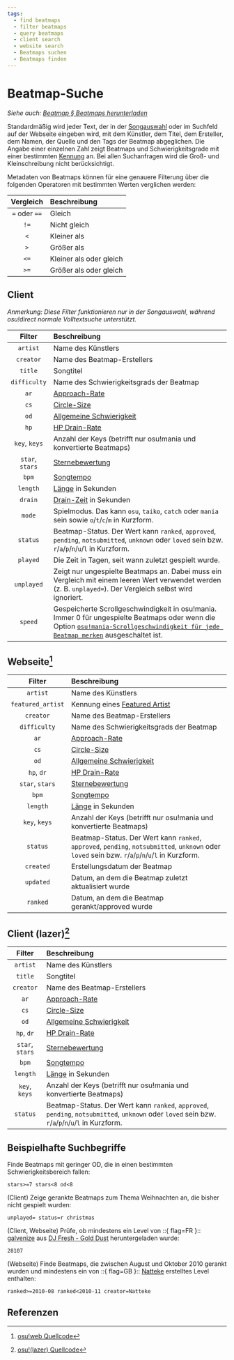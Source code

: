 ```yaml
---
tags:
  - find beatmaps
  - filter beatmaps
  - query beatmaps
  - client search
  - website search
  - Beatmaps suchen
  - Beatmaps finden
---
```


# Beatmap-Suche

*Siehe auch: [Beatmap § Beatmaps herunterladen](/wiki/Beatmap#beatmaps-herunterladen)*

Standardmäßig wird jeder Text, der in der [Songauswahl](/wiki/Client/Interface#songauswahl) oder im Suchfeld auf der Webseite eingeben wird, mit dem Künstler, dem Titel, dem Ersteller, dem Namen, der Quelle und den Tags der Beatmap abgeglichen. Die Angabe einer einzelnen Zahl zeigt Beatmaps und Schwierigkeitsgrade mit einer bestimmten [Kennung](/wiki/Beatmap#identifizierung) an. Bei allen Suchanfragen wird die Groß- und Kleinschreibung nicht berücksichtigt.

Metadaten von Beatmaps können für eine genauere Filterung über die folgenden Operatoren mit bestimmten Werten verglichen werden:

| Vergleich | Beschreibung |
| :-: | :-- |
| `=` oder `==` | Gleich |
| `!=` | Nicht gleich |
| `<` | Kleiner als |
| `>` | Größer als |
| `<=` | Kleiner als oder gleich |
| `>=` | Größer als oder gleich |

## Client

*Anmerkung: Diese Filter funktionieren nur in der Songauswahl, während osu!direct normale Volltextsuche unterstützt.*

| Filter | Beschreibung |
| :-: | :-- |
| `artist` | Name des Künstlers |
| `creator` | Name des Beatmap-Erstellers |
| `title` | Songtitel |
| `difficulty` | Name des Schwierigkeitsgrads der Beatmap |
| `ar` | [Approach-Rate](/wiki/Beatmap/Approach_rate) |
| `cs` | [Circle-Size](/wiki/Beatmap/Circle_size) |
| `od` | [Allgemeine Schwierigkeit](/wiki/Beatmap/Overall_difficulty) |
| `hp` | [HP Drain-Rate](/wiki/Beatmap/HP_drain_rate) |
| `key`, `keys` | Anzahl der Keys (betrifft nur osu!mania und konvertierte Beatmaps) |
| `star`, `stars` | [Sternebewertung](/wiki/Beatmap/Star_rating) |
| `bpm` | [Songtempo](/wiki/Music_theory/Tempo) |
| `length` | [Länge](/wiki/Beatmap/Play_time) in Sekunden |
| `drain` | [Drain-Zeit](/wiki/Beatmap/Drain_time) in Sekunden |
| `mode` | Spielmodus. Das kann `osu`, `taiko`, `catch` oder `mania` sein sowie `o`/`t`/`c`/`m` in Kurzform. |
| `status` | Beatmap-Status. Der Wert kann `ranked`, `approved`, `pending`, `notsubmitted`, `unknown` oder `loved` sein bzw. `r`/`a`/`p`/`n`/`u`/`l` in Kurzform. |
| `played` | Die Zeit in Tagen, seit wann zuletzt gespielt wurde. |
| `unplayed` | Zeigt nur ungespielte Beatmaps an. Dabei muss ein Vergleich mit einem leeren Wert verwendet werden (z. B. `unplayed=`). Der Vergleich selbst wird ignoriert. |
| `speed` | Gespeicherte Scrollgeschwindigkeit in osu!mania. Immer 0 für ungespielte Beatmaps oder wenn die Option [`osu!mania-Scrollgeschwindigkeit für jede Beatmap merken`](/wiki/Client/Options#gameplay) ausgeschaltet ist. |

## Webseite[^website-filters]

| Filter | Beschreibung |
| :-: | :-- |
| `artist` | Name des Künstlers |
| `featured_artist` | Kennung eines [Featured Artist](/wiki/People/Featured_Artists) |
| `creator` | Name des Beatmap-Erstellers |
| `difficulty` | Name des Schwierigkeitsgrads der Beatmap |
| `ar` | [Approach-Rate](/wiki/Beatmap/Approach_rate) |
| `cs` | [Circle-Size](/wiki/Beatmap/Circle_size) |
| `od` | [Allgemeine Schwierigkeit](/wiki/Beatmap/Overall_difficulty) |
| `hp`, `dr` | [HP Drain-Rate](/wiki/Beatmap/HP_drain_rate) |
| `star`, `stars` | [Sternebewertung](/wiki/Beatmap/Star_rating) |
| `bpm` | [Songtempo](/wiki/Music_theory/Tempo) |
| `length` | [Länge](/wiki/Beatmap/Play_time) in Sekunden |
| `key`, `keys` | Anzahl der Keys (betrifft nur osu!mania und konvertierte Beatmaps) |
| `status` | Beatmap-Status. Der Wert kann `ranked`, `approved`, `pending`, `notsubmitted`, `unknown` oder `loved` sein bzw. `r`/`a`/`p`/`n`/`u`/`l` in Kurzform. |
| `created` | Erstellungsdatum der Beatmap |
| `updated` | Datum, an dem die Beatmap zuletzt aktualisiert wurde |
| `ranked` | Datum, an dem die Beatmap gerankt/approved wurde |

## Client (lazer)[^lazer-filters]

| Filter | Beschreibung |
| :-: | :-- |
| `artist` | Name des Künstlers |
| `title` | Songtitel |
| `creator` | Name des Beatmap-Erstellers |
| `ar` | [Approach-Rate](/wiki/Beatmap/Approach_rate) |
| `cs` | [Circle-Size](/wiki/Beatmap/Circle_size) |
| `od` | [Allgemeine Schwierigkeit](/wiki/Beatmap/Overall_difficulty) |
| `hp`, `dr` | [HP Drain-Rate](/wiki/Beatmap/HP_drain_rate) |
| `star`, `stars` | [Sternebewertung](/wiki/Beatmap/Star_rating) |
| `bpm` | [Songtempo](/wiki/Music_theory/Tempo) |
| `length` | [Länge](/wiki/Beatmap/Play_time) in Sekunden |
| `key`, `keys` | Anzahl der Keys (betrifft nur osu!mania und konvertierte Beatmaps) |
| `status` | Beatmap-Status. Der Wert kann `ranked`, `approved`, `pending`, `notsubmitted`, `unknown` oder `loved` sein bzw. `r`/`a`/`p`/`n`/`u`/`l` in Kurzform. |

## Beispielhafte Suchbegriffe

Finde Beatmaps mit geringer OD, die in einen bestimmten Schwierigkeitsbereich fallen:

```
stars>=7 stars<8 od<8
```

(Client) Zeige gerankte Beatmaps zum Thema Weihnachten an, die bisher nicht gespielt wurden:

```
unplayed= status=r christmas
```

(Client, Webseite) Prüfe, ob mindestens ein Level von ::{ flag=FR }:: [galvenize](https://osu.ppy.sh/users/381444) aus [DJ Fresh - Gold Dust](https://osu.ppy.sh/beatmapsets/28107) heruntergeladen wurde:

```
28107
```

(Webseite) Finde Beatmaps, die zwischen August und Oktober 2010 gerankt wurden und mindestens ein von ::{ flag=GB }:: [Natteke](https://osu.ppy.sh/users/157177) erstelltes Level enthalten:

```
ranked>=2010-08 ranked<2010-11 creator=Natteke
```

## Referenzen

[^website-filters]: [osu!web Quellcode](https://github.com/ppy/osu-web/blob/a61a75f016eb1cac61e3c4da5e472a31e9ed57b0/app/Libraries/Search/BeatmapsetQueryParser.php)
[^lazer-filters]: [osu!(lazer) Quellcode](https://github.com/ppy/osu/blob/270c03235d280ccca3aecea776fb9517635ed695/osu.Game/Screens/Select/FilterQueryParser.cs)
